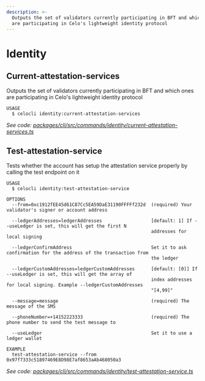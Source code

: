 ```yaml
---
description: >-
  Outputs the set of validators currently participating in BFT and which ones
  are participating in Celo's lightweight identity protocol
---
```


# Identity

## Current-attestation-services

Outputs the set of validators currently participating in BFT and which ones are participating in Celo's lightweight identity protocol

```text
USAGE
  $ celocli identity:current-attestation-services
```

_See code:_ [_packages/cli/src/commands/identity/current-attestation-services.ts_](https://github.com/celo-org/celo-monorepo/tree/master/packages/cli/src/commands/identity/current-attestation-services.ts)

## Test-attestation-service

Tests whether the account has setup the attestation service properly by calling the test endpoint on it

```text
USAGE
  $ celocli identity:test-attestation-service

OPTIONS
  --from=0xc1912fEE45d61C87Cc5EA59DaE31190FFFFf232d  (required) Your validator's signer or account address

  --ledgerAddresses=ledgerAddresses                  [default: 1] If --useLedger is set, this will get the first N
                                                     addresses for local signing

  --ledgerConfirmAddress                             Set it to ask confirmation for the address of the transaction from
                                                     the ledger

  --ledgerCustomAddresses=ledgerCustomAddresses      [default: [0]] If --useLedger is set, this will get the array of
                                                     index addresses for local signing. Example --ledgerCustomAddresses
                                                     "[4,99]"

  --message=message                                  (required) The message of the SMS

  --phoneNumber=+14152223333                         (required) The phone number to send the test message to

  --useLedger                                        Set it to use a ledger wallet

EXAMPLE
  test-attestation-service --from 0x97f7333c51897469E8D98E7af8653aAb468050a3
```

_See code:_ [_packages/cli/src/commands/identity/test-attestation-service.ts_](https://github.com/celo-org/celo-monorepo/tree/master/packages/cli/src/commands/identity/test-attestation-service.ts)

